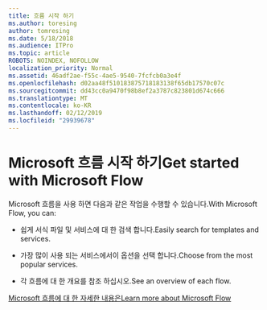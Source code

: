 ```yaml
---
title: 흐름 시작 하기
ms.author: toresing
author: tomresing
ms.date: 5/18/2018
ms.audience: ITPro
ms.topic: article
ROBOTS: NOINDEX, NOFOLLOW
localization_priority: Normal
ms.assetid: 46adf2ae-f55c-4ae5-9540-7fcfcb0a3e4f
ms.openlocfilehash: d02aa48f510183875718183138f65db17570c07c
ms.sourcegitcommit: dd43cc0a9470f98b8ef2a3787c823801d674c666
ms.translationtype: MT
ms.contentlocale: ko-KR
ms.lasthandoff: 02/12/2019
ms.locfileid: "29939678"
---
```

# <a name="get-started-with-microsoft-flow"></a><span data-ttu-id="70593-102">Microsoft 흐름 시작 하기</span><span class="sxs-lookup"><span data-stu-id="70593-102">Get started with Microsoft Flow</span></span>

<span data-ttu-id="70593-103">Microsoft 흐름을 사용 하면 다음과 같은 작업을 수행할 수 있습니다.</span><span class="sxs-lookup"><span data-stu-id="70593-103">With Microsoft Flow, you can:</span></span>
  
- <span data-ttu-id="70593-104">쉽게 서식 파일 및 서비스에 대 한 검색 합니다.</span><span class="sxs-lookup"><span data-stu-id="70593-104">Easily search for templates and services.</span></span>
    
- <span data-ttu-id="70593-105">가장 많이 사용 되는 서비스에서이 옵션을 선택 합니다.</span><span class="sxs-lookup"><span data-stu-id="70593-105">Choose from the most popular services.</span></span>
    
- <span data-ttu-id="70593-106">각 흐름에 대 한 개요를 참조 하십시오.</span><span class="sxs-lookup"><span data-stu-id="70593-106">See an overview of each flow.</span></span>
    
[<span data-ttu-id="70593-107">Microsoft 흐름에 대 한 자세한 내용은</span><span class="sxs-lookup"><span data-stu-id="70593-107">Learn more about Microsoft Flow</span></span>](https://go.microsoft.com/fwlink/?linkid=874446)
  

